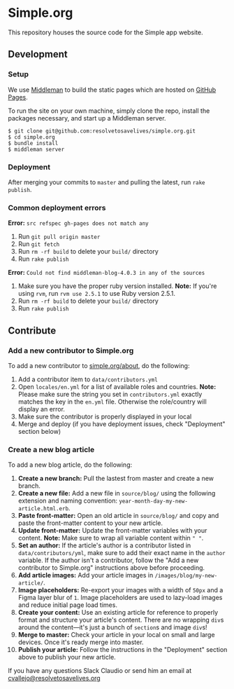 # Simple.org
This repository houses the source code for the Simple app website.

## Development
### Setup
We use [Middleman](https://middlemanapp.com/) to build the static pages which are hosted on [GitHub Pages](https://pages.github.com/).

To run the site on your own machine, simply clone the repo, install the packages necessary, and start up a Middleman server.

```
$ git clone git@github.com:resolvetosavelives/simple.org.git
$ cd simple.org
$ bundle install
$ middleman server
```

### Deployment
After merging your commits to `master` and pulling the latest, run `rake publish`.

### Common deployment errors
**Error:** `src refspec gh-pages does not match any`
1. Run `git pull origin master`
2. Run `git fetch`
3. Run `rm -rf build` to delete your `build/` directory
4. Run `rake publish`

**Error:** `Could not find middleman-blog-4.0.3 in any of the sources`
1. Make sure you have the proper ruby version installed. **Note:** If you're using `rvm`, run `rvm use 2.5.1` to use Ruby version 2.5.1.
2. Run `rm -rf build` to delete your `build/` directory
3. Run `rake publish`

## Contribute
### Add a new contributor to Simple.org
To add a new contributor to [simple.org/about](https://simple.org/about), do the following:

1. Add a contributor item to `data/contributors.yml`
2. Open `locales/en.yml` for a list of available roles and countries. **Note:** Please make sure the string you set in `contributors.yml` exactly matches the key in the `en.yml` file. Otherwise the role/country will display an error.
3. Make sure the contributor is properly displayed in your local
4. Merge and deploy (if you have deployment issues, check "Deployment" section below)

### Create a new blog article
To add a new blog article, do the following:

1. **Create a new branch:** Pull the lastest from master and create a new branch.
2. **Create a new file:** Add a new file in `source/blog/` using the following extension and naming convention: `year-month-day-my-new-article.html.erb`.
3. **Paste front-matter:** Open an old article in `source/blog/` and copy and paste the front-matter content to your new article.
4. **Update front-matter:** Update the front-matter variables with your content. **Note:** Make sure to wrap all variable content within `" "`.
5. **Set an author:** If the article's author is a contributor listed in `data/contributors/yml`, make sure to add their exact name in the `author` variable. If the author isn't a contributor, follow the "Add a new contributor to Simple.org" instructions above before proceeding.
6. **Add article images:** Add your article images in `/images/blog/my-new-article/`.
7. **Image placeholders:** Re-export your images with a width of `50px` and a Figma layer blur of `1`. Image placeholders are used to lazy-load images and reduce initial page load times.
8. **Create your content:** Use an existing article for reference to properly format and structure your article's content. There are no wrapping `div`s around the content—it's just a bunch of `section`s and image `div`s!
9. **Merge to master:** Check your article in your local on small and large devices. Once it's ready merge into master.
10. **Publish your article:** Follow the instructions in the "Deployment" section above to publish your new article.

If you have any questions Slack Claudio or send him an email at cvallejo@resolvetosavelives.org
